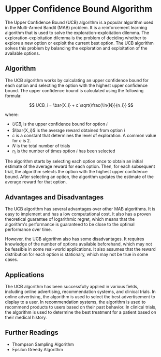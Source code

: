 # Upper Confidence Bound Algorithm

The Upper Confidence Bound (UCB) algorithm is a popular algorithm used in the Multi-Armed Bandit (MAB) problem. It is a reinforcement learning algorithm that is used to solve the exploration-exploitation dilemma. The exploration-exploitation dilemma is the problem of deciding whether to explore a new option or exploit the current best option. The UCB algorithm solves this problem by balancing the exploration and exploitation of the available options.

## Algorithm

The UCB algorithm works by calculating an upper confidence bound for each option and selecting the option with the highest upper confidence bound. The upper confidence bound is calculated using the following formula:

$$ UCB_i = \bar{X_i} + c \sqrt{\frac{\ln{N}}{n_i}} $$

where:
- $UCB_i$ is the upper confidence bound for option $i$
- $\bar{X_i}$ is the average reward obtained from option $i$
- $c$ is a constant that determines the level of exploration. A common value for $c$ is 2.
- $N$ is the total number of trials
- $n_i$ is the number of times option $i$ has been selected

The algorithm starts by selecting each option once to obtain an initial estimate of the average reward for each option. Then, for each subsequent trial, the algorithm selects the option with the highest upper confidence bound. After selecting an option, the algorithm updates the estimate of the average reward for that option.

## Advantages and Disadvantages

The UCB algorithm has several advantages over other MAB algorithms. It is easy to implement and has a low computational cost. It also has a proven theoretical guarantee of logarithmic regret, which means that the algorithm's performance is guaranteed to be close to the optimal performance over time.

However, the UCB algorithm also has some disadvantages. It requires knowledge of the number of options available beforehand, which may not be feasible in some real-world applications. It also assumes that the reward distribution for each option is stationary, which may not be true in some cases.

## Applications

The UCB algorithm has been successfully applied in various fields, including online advertising, recommendation systems, and clinical trials. In online advertising, the algorithm is used to select the best advertisement to display to a user. In recommendation systems, the algorithm is used to recommend products to users based on their past behavior. In clinical trials, the algorithm is used to determine the best treatment for a patient based on their medical history.

## Further Readings

- Thompson Sampling Algorithm
- Epsilon Greedy Algorithm
